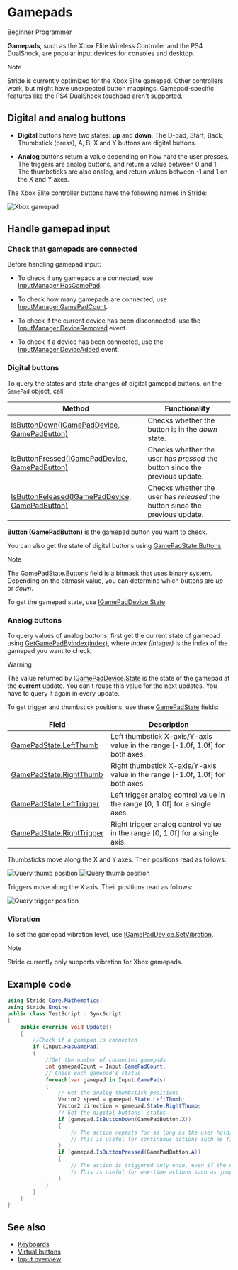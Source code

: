 # Gamepads

<span class="badge text-bg-primary">Beginner</span>
<span class="badge text-bg-success">Programmer</span>

**Gamepads**, such as the Xbox Elite Wireless Controller and the PS4 DualShock, are popular input devices for consoles and desktop.

> [!Note]
> Stride is currently optimized for the Xbox Elite gamepad. Other controllers work, but might have unexpected button mappings. Gamepad-specific features like the PS4 DualShock touchpad aren't supported.

## Digital and analog buttons

* **Digital** buttons have two states: **up** and **down**. The D-pad, Start, Back, Thumbstick (press), A, B, X and Y buttons are digital buttons.

* **Analog** buttons return a value depending on how hard the user presses. The triggers are analog buttons, and return a value between 0 and 1. The thumbsticks are also analog, and return values between -1 and 1 on the X and Y axes.

The Xbox Elite controller buttons have the following names in Stride:

![Xbox gamepad](media/input-gamepad-standard-gamepad.png)

## Handle gamepad input

### Check that gamepads are connected

Before handling gamepad input:

* To check if any gamepads are connected, use [InputManager.HasGamePad](xref:Stride.Input.InputManager.HasGamePad).

* To check how many gamepads are connected, use [InputManager.GamePadCount](xref:Stride.Input.InputManager.GamePadCount).

* To check if the current device has been disconnected, use the [InputManager.DeviceRemoved](xref:Stride.Input.InputManager.DeviceRemoved) event.

* To check if a device has been connected, use the [InputManager.DeviceAdded](xref:Stride.Input.InputManager.DeviceAdded) event.

### Digital buttons

To query the states and state changes of digital gamepad buttons, on the `GamePad` object, call:

| Method | Functionality |
|--------|--------------
| [IsButtonDown(IGamePadDevice, GamePadButton)](xref:Stride.Input.GamePadDeviceExtensions.IsButtonDown\(Stride.Input.IGamePadDevice,Stride.Input.GamePadButton\)) | Checks whether the button is in the _down_ state. |
| [IsButtonPressed(IGamePadDevice, GamePadButton)](xref:Stride.Input.GamePadDeviceExtensions.IsButtonPressed\(Stride.Input.IGamePadDevice,Stride.Input.GamePadButton\)) | Checks whether the user has _pressed_ the button since the previous update. |
| [IsButtonReleased(IGamePadDevice, GamePadButton)](xref:Stride.Input.GamePadDeviceExtensions.IsButtonReleased\(Stride.Input.IGamePadDevice,Stride.Input.GamePadButton\)) | Checks whether the user has _released_ the button since the previous update. |

**Button (GamePadButton)** is the gamepad button you want to check.

You can also get the state of digital buttons using [GamePadState.Buttons](xref:Stride.Input.GamePadState.Buttons).

> [!Note]
> The [GamePadState.Buttons](xref:Stride.Input.GamePadState.Buttons) field is a bitmask that uses binary system. Depending on the bitmask value, you can determine which buttons are *up* or *down*.

To get the gamepad state, use [IGamePadDevice.State](xref:Stride.Input.IGamePadDevice.State).

### Analog buttons

To query values of analog buttons, first get the current state of gamepad using
[GetGamePadByIndex(index)](xref:Stride.Input.InputManager.GetGamePadByIndex\(System.Int32\)), where _index (Integer)_ is the index of the gamepad you want to check.

> [!WARNING]
> The value returned by [IGamePadDevice.State](xref:Stride.Input.IGamePadDevice.State) is the state of the gamepad at the **current** update. You can't reuse this value for the next updates. You have to query it again in every update.

To get trigger and thumbstick positions, use these
[GamePadState](xref:Stride.Input.GamePadState) fields:

| Field | Description |
|-------|------------
| [GamePadState.LeftThumb](xref:Stride.Input.GamePadState.LeftThumb) | Left thumbstick X-axis/Y-axis value in the range [-1.0f, 1.0f] for both axes. |
| [GamePadState.RightThumb](xref:Stride.Input.GamePadState.RightThumb) | Right thumbstick X-axis/Y-axis value in the range [-1.0f, 1.0f] for both axes. |
| [GamePadState.LeftTrigger](xref:Stride.Input.GamePadState.LeftTrigger) | Left trigger analog control value in the range [0, 1.0f] for a single axes. |
| [GamePadState.RightTrigger](xref:Stride.Input.GamePadState.RightTrigger) | Right trigger analog control value in the range [0, 1.0f] for a single axis. |

Thumbsticks move along the X and Y axes. Their positions read as follows:

![Query thumb position](media/index-gamepad-stick-position-1.png)
![Query thumb position](media/index-gamepad-stick-position-2.png)

Triggers move along the X axis. Their positions read as follows:

![Query trigger position](media/index-gamepad-trigger-position.png)

### Vibration

To set the gamepad vibration level, use [IGamePadDevice.SetVibration](xref:Stride.Input.IGamePadDevice.SetVibration\(System.Single,System.Single,System.Single,System.Single\)).

> [!Note]
> Stride currently only supports vibration for Xbox gamepads.

## Example code

```cs
using Stride.Core.Mathematics;
using Stride.Engine;
public class TestScript : SyncScript
{
    public override void Update()
    {
        //Check if a gamepad is connected
        if (Input.HasGamePad)
        {
            //Get the number of connected gamepads
            int gamepadCount = Input.GamePadCount;
            // Check each gamepad's status
            foreach(var gamepad in Input.GamePads)
            {
                // Get the analog thumbstick positions
                Vector2 speed = gamepad.State.LeftThumb;
                Vector2 direction = gamepad.State.RightThumb;
                // Get the digital buttons' status
                if (gamepad.IsButtonDown(GamePadButton.X))
                {
                    // The action repeats for as long as the user holds the button down.
                    // This is useful for continuous actions such as firing a machine gun.
                }
                if (gamepad.IsButtonPressed(GamePadButton.A))
                {
                    // The action is triggered only once, even if the user holds the button down.
                    // This is useful for one-time actions such as jumping.
                }
            }
        }
    }
}
```

## See also
* [Keyboards](keyboards.md)
* [Virtual buttons](virtual-buttons.md)
* [Input overview](index.md)